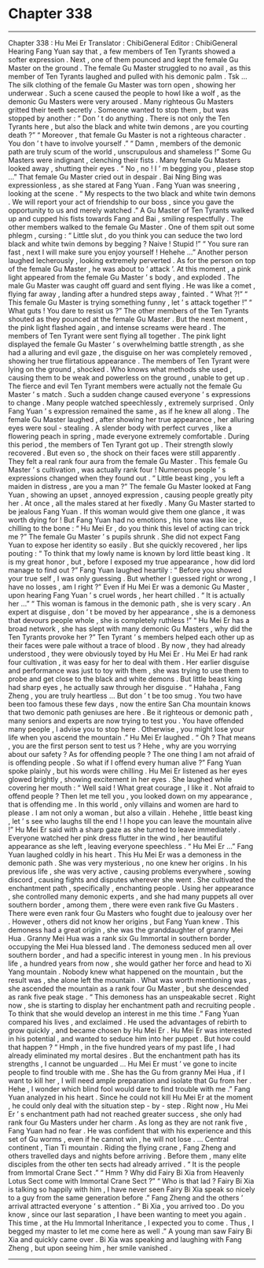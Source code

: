
# Chapter 338


---

Chapter 338 : Hu Mei Er
Translator :
ChibiGeneral
Editor :
ChibiGeneral
Hearing Fang Yuan say that , a few members of Ten Tyrants showed a softer expression .
Next , one of them pounced and kept the female Gu Master on the ground .
The female Gu Master struggled to no avail , as this member of Ten Tyrants laughed and pulled with his demonic palm .
Tsk …
The silk clothing of the female Gu Master was torn open , showing her underwear .
Such a scene caused the people to howl like a wolf , as the demonic Gu Masters were very aroused .
Many righteous Gu Masters gritted their teeth secretly .
Someone wanted to stop them , but was stopped by another : “ Don ’ t do anything . There is not only the Ten Tyrants here , but also the black and white twin demons , are you courting death ?”
“ Moreover , that female Gu Master is not a righteous character . You don ’ t have to involve yourself .”
“ Damn , members of the demonic path are truly scum of the world , unscrupulous and shameless !” Some Gu Masters were indignant , clenching their fists .
Many female Gu Masters looked away , shutting their eyes .
“ No , no ! I ’ m begging you , please stop …” That female Gu Master cried out in despair .
Bai Ning Bing was expressionless , as she stared at Fang Yuan . Fang Yuan was sneering , looking at the scene .
“ My respects to the two black and white twin demons . We will report your act of friendship to our boss , since you gave the opportunity to us and merely watched .” A Gu Master of Ten Tyrants walked up and cupped his fists towards Fang and Bai , smiling respectfully .
The other members walked to the female Gu Master .
One of them spit out some phlegm , cursing : “ Little slut , do you think you can seduce the two lord black and white twin demons by begging ? Naive ! Stupid !”
“ You sure ran fast , next I will make sure you enjoy yourself ! Hehehe …” Another person laughed lecherously , looking extremely perverted .
As for the person on top of the female Gu Master , he was about to ‘ attack ’.
At this moment , a pink light appeared from the female Gu Master ’ s body , and exploded .
The male Gu Master was caught off guard and sent flying . He was like a comet , flying far away , landing after a hundred steps away , fainted .
“ What ?!”
“ This female Gu Master is trying something funny , let ’ s attack together !”
“ What guts ! You dare to resist us ?”
The other members of the Ten Tyrants shouted as they pounced at the female Gu Master .
But the next moment , the pink light flashed again , and intense screams were heard .
The members of Ten Tyrant were sent flying all together .
The pink light displayed the female Gu Master ’ s overwhelming battle strength , as she had a alluring and evil gaze , the disguise on her was completely removed , showing her true flirtatious appearance .
The members of Ten Tyrant were lying on the ground , shocked .
Who knows what methods she used , causing them to be weak and powerless on the ground , unable to get up .
The fierce and evil Ten Tyrant members were actually not the female Gu Master ’ s match .
Such a sudden change caused everyone ’ s expressions to change . Many people watched speechlessly , extremely surprised .
Only Fang Yuan ’ s expression remained the same , as if he knew all along .
The female Gu Master laughed , after showing her true appearance , her alluring eyes were soul - stealing . A slender body with perfect curves , like a flowering peach in spring , made everyone extremely comfortable .
During this period , the members of Ten Tyrant got up .
Their strength slowly recovered .
But even so , the shock on their faces were still apparently . They felt a real rank four aura from the female Gu Master .
This female Gu Master ’ s cultivation , was actually rank four !
Numerous people ’ s expressions changed when they found out .
“ Little beast king , you left a maiden in distress , are you a man ?” The female Gu Master looked at Fang Yuan , showing an upset , annoyed expression , causing people greatly pity her .
At once , all the males stared at her fixedly .
Many Gu Master started to be jealous Fang Yuan .
If this woman would give them one glance , it was worth dying for !
But Fang Yuan had no emotions , his tone was like ice , chilling to the bone : “ Hu Mei Er , do you think this level of acting can trick me ?”
The female Gu Master ’ s pupils shrunk .
She did not expect Fang Yuan to expose her identity so easily .
But she quickly recovered , her lips pouting : “ To think that my lowly name is known by lord little beast king . It is my great honor , but , before I exposed my true appearance , how did lord manage to find out ?”
Fang Yuan laughed heartily : “ Before you showed your true self , I was only guessing . But whether I guessed right or wrong , I have no losses , am I right ?”
Even if Hu Mei Er was a demonic Gu Master , upon hearing Fang Yuan ’ s cruel words , her heart chilled .
“ It is actually her …”
“ This woman is famous in the demonic path , she is very scary . An expert at disguise , don ’ t be moved by her appearance , she is a demoness that devours people whole , she is completely ruthless !”
“ Hu Mei Er has a broad network , she has slept with many demonic Gu Masters , why did the Ten Tyrants provoke her ?”
Ten Tyrant ’ s members helped each other up as their faces were pale without a trace of blood .
By now , they had already understood , they were obviously toyed by Hu Mei Er .
Hu Mei Er had rank four cultivation , it was easy for her to deal with them . Her earlier disguise and performance was just to toy with them , she was trying to use them to probe and get close to the black and white demons .
But little beast king had sharp eyes , he actually saw through her disguise .
“ Hahaha , Fang Zheng , you are truly heartless … But don ’ t be too smug . You two have been too famous these few days , now the entire San Cha mountain knows that two demonic path geniuses are here . Be it righteous or demonic path , many seniors and experts are now trying to test you . You have offended many people , I advise you to stop here . Otherwise , you might lose your life when you ascend the mountain .” Hu Mei Er laughed .
“ Oh ? That means , you are the first person sent to test us ? Hehe , why are you worrying about our safety ? As for offending people ? The one thing I am not afraid of is offending people . So what if I offend every human alive ?” Fang Yuan spoke plainly , but his words were chilling .
Hu Mei Er listened as her eyes glowed brightly , showing excitement in her eyes .
She laughed while covering her mouth : “ Well said ! What great courage , I like it . Not afraid to offend people ? Then let me tell you , you looked down on my appearance , that is offending me . In this world , only villains and women are hard to please . I am not only a woman , but also a villain . Hehehe , little beast king , let ’ s see who laughs till the end ! I hope you can leave the mountain alive !”
Hu Mei Er said with a sharp gaze as she turned to leave immediately .
Everyone watched her pink dress flutter in the wind , her beautiful appearance as she left , leaving everyone speechless .
“ Hu Mei Er …” Fang Yuan laughed coldly in his heart .
This Hu Mei Er was a demoness in the demonic path . She was very mysterious , no one knew her origins . In his previous life , she was very active , causing problems everywhere , sowing discord , causing fights and disputes wherever she went .
She cultivated the enchantment path , specifically , enchanting people . Using her appearance , she controlled many demonic experts , and she had many puppets all over southern border , among them , there were even rank five Gu Masters .
There were even rank four Gu Masters who fought due to jealousy over her .
However , others did not know her origins , but Fang Yuan knew .
This demoness had a great origin , she was the granddaughter of granny Mei Hua .
Granny Mei Hua was a rank six Gu Immortal in southern border , occupying the Mei Hua blessed land .
The demoness seduced men all over southern border , and had a specific interest in young men . In his previous life , a hundred years from now , she would gather her force and head to Xi Yang mountain .
Nobody knew what happened on the mountain , but the result was , she alone left the mountain .
What was worth mentioning was , she ascended the mountain as a rank four Gu Master , but she descended as rank five peak stage .
“ This demoness has an unspeakable secret . Right now , she is starting to display her enchantment path and recruiting people . To think that she would develop an interest in me this time .”
Fang Yuan compared his lives , and exclaimed .
He used the advantages of rebirth to grow quickly , and became chosen by Hu Mei Er . Hu Mei Er was interested in his potential , and wanted to seduce him into her puppet .
But how could that happen ?
“ Hmph , in the five hundred years of my past life , I had already eliminated my mortal desires . But the enchantment path has its strengths , I cannot be unguarded … Hu Mei Er must ’ ve gone to incite people to find trouble with me . She has the Gu from granny Mei Hua , if I want to kill her , I will need ample preparation and isolate that Gu from her . Hehe , I wonder which blind fool would dare to find trouble with me .”
Fang Yuan analyzed in his heart .
Since he could not kill Hu Mei Er at the moment , he could only deal with the situation step - by - step .
Right now , Hu Mei Er ’ s enchantment path had not reached greater success , she only had rank four Gu Masters under her charm .
As long as they are not rank five , Fang Yuan had no fear . He was confident that with his experience and this set of Gu worms , even if he cannot win , he will not lose .
…
Central continent , Tian Ti mountain .
Riding the flying crane , Fang Zheng and others travelled days and nights before arriving .
Before them , many elite disciples from the other ten sects had already arrived .
“ It is the people from Immortal Crane Sect .”
“ Hmm ? Why did Fairy Bi Xia from Heavenly Lotus Sect come with Immortal Crane Sect ?”
“ Who is that lad ? Fairy Bi Xia is talking so happily with him , I have never seen Fairy Bi Xia speak so nicely to a guy from the same generation before .”
Fang Zheng and the others ’ arrival attracted everyone ’ s attention .
“ Bi Xia , you arrived too . Do you know , since our last separation , I have been wanting to meet you again . This time , at the Hu Immortal Inheritance , I expected you to come . Thus , I begged my master to let me come here as well .” A young man saw Fairy Bi Xia and quickly came over .
Bi Xia was speaking and laughing with Fang Zheng , but upon seeing him , her smile vanished .

---


